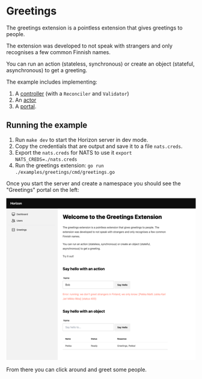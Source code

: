 # Greetings

The greetings extension is a pointless extension that gives greetings to people.

The extension was developed to not speak with strangers and only recognises a few common Finnish names.

You can run an action (stateless, synchronous) or create an object (stateful, asynchronous) to get a greeting.

The example includes implementing:

1. A [controller](./controller.go) (with a `Reconciler` and `Validator`)
2. An [actor](./actor.go)
3. A [portal](./portal.go).

## Running the example

1. Run `make dev` to start the Horizon server in dev mode.
2. Copy the credentials that are output and save it to a file `nats.creds`.
3. Export the `nats.creds` for NATS to use it `export NATS_CREDS=./nats.creds`
4. Run the greetings extension: `go run ./examples/greetings/cmd/greetings.go`

Once you start the server and create a namespace you should see the "Greetings" portal on the left:

![greetings-screenshot](./greetings-example-screenshot.png)

From there you can click around and greet some people.

